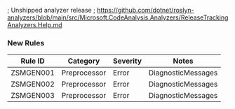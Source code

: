 ﻿; Unshipped analyzer release
; https://github.com/dotnet/roslyn-analyzers/blob/main/src/Microsoft.CodeAnalysis.Analyzers/ReleaseTrackingAnalyzers.Help.md

### New Rules

Rule ID | Category | Severity | Notes
--------|----------|----------|-------
ZSMGEN001 | Preprocessor | Error | DiagnosticMessages
ZSMGEN002 | Preprocessor | Error | DiagnosticMessages
ZSMGEN003 | Preprocessor | Error | DiagnosticMessages
